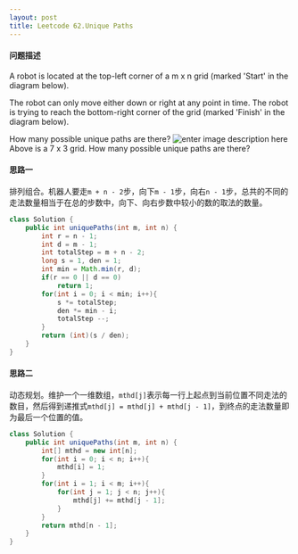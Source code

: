 ```yaml
---
layout: post
title: Leetcode 62.Unique Paths
---
```


#### **问题描述**
A robot is located at the top-left corner of a m x n grid (marked 'Start' in the diagram below).

The robot can only move either down or right at any point in time. The robot is trying to reach the bottom-right corner of the grid (marked 'Finish' in the diagram below).

How many possible unique paths are there?
![enter image description here](https://leetcode.com/static/images/problemset/robot_maze.png)
Above is a 7 x 3 grid. How many possible unique paths are there?
#### **思路一**
排列组合。机器人要走`m + n - 2`步，向下`m - 1`步，向右`n - 1`步，总共的不同的走法数量相当于在总的步数中，向下、向右步数中较小的数的取法的数量。
```java
class Solution {
    public int uniquePaths(int m, int n) {
        int r = n - 1;
        int d = m - 1;
        int totalStep = m + n - 2;
        long s = 1, den = 1;
        int min = Math.min(r, d);
        if(r == 0 || d == 0)
            return 1;
        for(int i = 0; i < min; i++){
            s *= totalStep;
            den *= min - i;
            totalStep --;
        }
        return (int)(s / den);
    }
}
```
#### **思路二**
动态规划。维护一个一维数组，`mthd[j]`表示每一行上起点到当前位置不同走法的数目，然后得到递推式`mthd[j] = mthd[j] + mthd[j - 1]`，到终点的走法数量即为最后一个位置的值。
```java
class Solution {
    public int uniquePaths(int m, int n) {
        int[] mthd = new int[n];
        for(int i = 0; i < n; i++){
            mthd[i] = 1;
        }
        for(int i = 1; i < m; i++){
            for(int j = 1; j < n; j++){
                mthd[j] += mthd[j - 1];
            }
        }
        return mthd[n - 1];
    }
}
```
